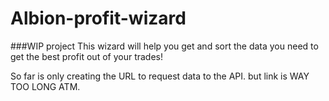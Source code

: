 # Albion-profit-wizard
###WIP project This wizard will help you get and sort the data you need to get the best profit out of your trades!

So far is only creating the URL to request data to the API. but link is WAY TOO LONG ATM.
